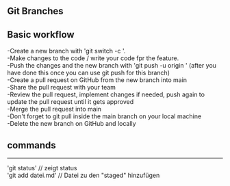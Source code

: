 ## Git Branches

## Basic workflow

-Create a new branch with 'git switch -c <branchname>'.  
-Make changes to the code / write your code fpr the feature.  
-Push the changes and the new branch with 'git push -u origin <branchname>' (after you have done this once you can use git push for this branch)  
-Create a pull request on GitHub from the new branch into main  
-Share the pull request with your team  
-Review the pull request, implement changes if needed, push again to update the pull request until it gets approved  
-Merge the pull request into main  
-Don't forget to git pull inside the main branch on your local machine  
-Delete the new branch on GitHub and locally

## commands

---

'git status' // zeigt status  
'git add datei.md' // Datei zu den "staged" hinzufügen
